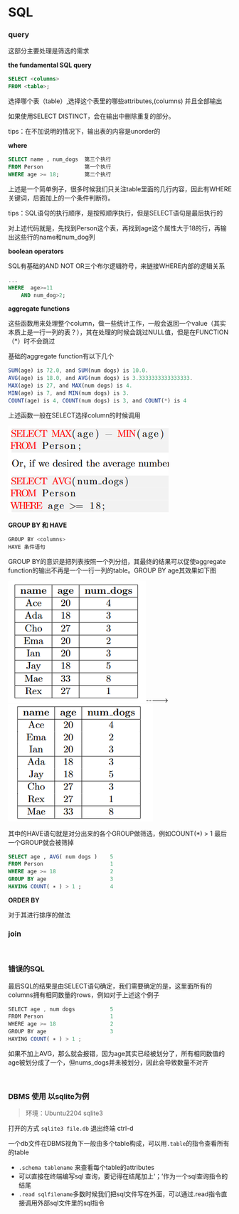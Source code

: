 # SQL

### query

这部分主要处理是筛选的需求

**the fundamental SQL query**

```sql
SELECT <columns>
FROM <table>;
```

选择哪个表（table）,选择这个表里的哪些attributes,(columns)  并且全部输出

如果使用SELECT DISTINCT，会在输出中删除重复的部分。

tips：在不加说明的情况下，输出表的内容是unorder的

**where**

```sql
SELECT name , num_dogs  第三个执行
FROM Person				第一个执行
WHERE age >= 18;		第二个执行
```

上述是一个简单例子，很多时候我们只关注table里面的几行内容，因此有WHERE关键词，后面加上的一个条件判断符。

tips：SQL语句的执行顺序，是按照顺序执行，但是SELECT语句是最后执行的

对上述代码就是，先找到Person这个表，再找到age这个属性大于18的行，再输出这些行的name和num_dog列

**boolean operators**

SQL有基础的AND  NOT   OR三个布尔逻辑符号，来链接WHERE内部的逻辑关系

```sql
...
WHERE  age>=11
	AND num_dog>2;
```

**aggregate functions**

这些函数用来处理整个column，做一些统计工作，一般会返回一个value（其实本质上是一行一列的表？），其在处理的时候会跳过NULL值，但是在FUNCTION（*）时不会跳过

基础的aggregate function有以下几个

```javascript
SUM(age) is 72.0, and SUM(num dogs) is 10.0.
AVG(age) is 18.0, and AVG(num dogs) is 3.3333333333333333.
MAX(age) is 27, and MAX(num dogs) is 4.
MIN(age) is 7, and MIN(num dogs) is 3.
COUNT(age) is 4, COUNT(num dogs) is 3, and COUNT(*) is 4
```

上述函数一般在SELECT选择column的时候调用

​![1705831559897](assets/1705831559897-20240121180607-yckxyqh.png)​

**GROUP BY 和 HAVE**

```javascript
GROUP BY <columns>
HAVE 条件语句
```

GROUP BY的意识是把列表按照一个列分组，其最终的结果可以促使aggregate function的输出不再是一个一行一列的table。GROUP BY age其效果如下图

​![1705832201906](assets/1705832201906-20240121181646-enoigjk.png)----->![1705832221183(1)](assets/17058322211831-20240121181705-2nt0ccv.png)​

其中的HAVE语句就是对分出来的各个GROUP做筛选，例如COUNT(*) > 1 最后一个GROUP就会被筛掉

```sql
SELECT age , AVG( num dogs )	5
FROM Person						1
WHERE age >= 18					2
GROUP BY age					3
HAVING COUNT( ∗ ) > 1 ;			4
```

**ORDER BY**

对于其进行排序的做法

### join

‍

### **错误的SQL**

最后SQL的结果是由SELECT语句确定，我们需要确定的是，这里面所有的columns拥有相同数量的rows，例如对于上述这个例子

```javascript
SELECT age , num dogs			5
FROM Person						1
WHERE age >= 18					2
GROUP BY age					3
HAVING COUNT( ∗ ) > 1 ;
```

如果不加上AVG，那么就会报错，因为age其实已经被划分了，所有相同数值的age被划分成了一个，但nums_dogs并未被划分，因此会导致数量不对齐

‍

### DBMS 使用 以sqlite为例

> 环境：Ubuntu2204 sqlite3

打开的方式 `sqlite3 file.db`​   退出终端  ctrl-d

一个db文件在DBMS视角下一般由多个table构成，可以用`.table`​的指令查看所有的table

* ​`.schema tablename`​ 来查看每个table的attributes
* 可以直接在终端编写sql 查询，要记得在结尾加上‘；’作为一个sql查询指令的结尾
* ​`.read sqlfilename`​ 多数时候我们把sql文件写在外面，可以通过.read指令直接调用外部sql文件里的sql指令

‍
